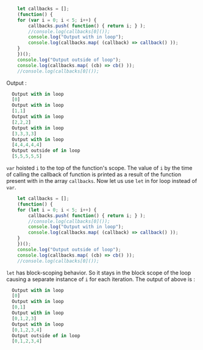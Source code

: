 ~~~javascript
    let callbacks = [];
    (function() {
    for (var i = 0; i < 5; i++) {
        callbacks.push( function() { return i; } );
        //console.log(callbacks[0]());
        console.log("Output with in loop");
        console.log(callbacks.map( (callback) => callback() ));
    }
    })();
    console.log("Output outside of loop");
    console.log(callbacks.map( (cb) => cb() ));
    //console.log(callbacks[0]());
~~~

Output :
~~~javascript
  Output with in loop
  [0]
  Output with in loop
  [1,1]
  Output with in loop
  [2,2,2]
  Output with in loop
  [3,3,3,3]
  Output with in loop
  [4,4,4,4,4]
  Output outside of in loop
  [5,5,5,5,5]
~~~

`var` hoisted `i` to the top of the function's scope. The value of `i` by the time of calling the callback of function is printed as a result of the function present with in the array `callbacks`. Now let us use `let` in for loop instead of `var`.

~~~javascript
    let callbacks = [];
    (function() {
    for (let i = 0; i < 5; i++) {
        callbacks.push( function() { return i; } );
        //console.log(callbacks[0]());
        console.log("Output with in loop");
        console.log(callbacks.map( (callback) => callback() ));
    }
    })();
    console.log("Output outside of loop");
    console.log(callbacks.map( (cb) => cb() ));
    //console.log(callbacks[0]());
~~~

`let` has block-scoping behavior. So it stays in the block scope of the loop causing a separate instance of `i` for each iteration. The output of above is :

~~~javascript
  Output with in loop
  [0]
  Output with in loop
  [0,1]
  Output with in loop
  [0,1,2,3]
  Output with in loop
  [0,1,2,3,4]
  Output outside of in loop
  [0,1,2,3,4]
  
~~~


